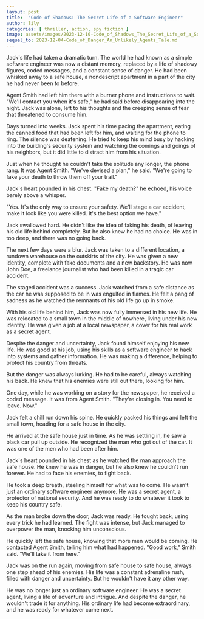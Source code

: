 ```yaml
---
layout: post
title:  "Code of Shadows: The Secret Life of a Software Engineer"
author: lily
categories: [ thriller, action, spy fiction ]
image: assets/images/2023-12-10-Code_of_Shadows_The_Secret_Life_of_a_Software_Engineer.png
sequel_to: 2023-12-04-Code_of_Danger_An_Unlikely_Agents_Tale.md
---
```


Jack's life had taken a dramatic turn. The world he had known as a simple software engineer was now a distant memory, replaced by a life of shadowy figures, coded messages, and a constant sense of danger. He had been whisked away to a safe house, a nondescript apartment in a part of the city he had never been to before. 

Agent Smith had left him there with a burner phone and instructions to wait. "We'll contact you when it's safe," he had said before disappearing into the night. Jack was alone, left to his thoughts and the creeping sense of fear that threatened to consume him.

Days turned into weeks. Jack spent his time pacing the apartment, eating the canned food that had been left for him, and waiting for the phone to ring. The silence was deafening. He tried to keep his mind busy by hacking into the building's security system and watching the comings and goings of his neighbors, but it did little to distract him from his situation.

Just when he thought he couldn't take the solitude any longer, the phone rang. It was Agent Smith. "We've devised a plan," he said. "We're going to fake your death to throw them off your trail."

Jack's heart pounded in his chest. "Fake my death?" he echoed, his voice barely above a whisper.

"Yes. It's the only way to ensure your safety. We'll stage a car accident, make it look like you were killed. It's the best option we have."

Jack swallowed hard. He didn't like the idea of faking his death, of leaving his old life behind completely. But he also knew he had no choice. He was in too deep, and there was no going back.

The next few days were a blur. Jack was taken to a different location, a rundown warehouse on the outskirts of the city. He was given a new identity, complete with fake documents and a new backstory. He was now John Doe, a freelance journalist who had been killed in a tragic car accident.

The staged accident was a success. Jack watched from a safe distance as the car he was supposed to be in was engulfed in flames. He felt a pang of sadness as he watched the remnants of his old life go up in smoke.

With his old life behind him, Jack was now fully immersed in his new life. He was relocated to a small town in the middle of nowhere, living under his new identity. He was given a job at a local newspaper, a cover for his real work as a secret agent.

Despite the danger and uncertainty, Jack found himself enjoying his new life. He was good at his job, using his skills as a software engineer to hack into systems and gather information. He was making a difference, helping to protect his country from threats.

But the danger was always lurking. He had to be careful, always watching his back. He knew that his enemies were still out there, looking for him.

One day, while he was working on a story for the newspaper, he received a coded message. It was from Agent Smith. "They're closing in. You need to leave. Now."

Jack felt a chill run down his spine. He quickly packed his things and left the small town, heading for a safe house in the city.

He arrived at the safe house just in time. As he was settling in, he saw a black car pull up outside. He recognized the man who got out of the car. It was one of the men who had been after him.

Jack's heart pounded in his chest as he watched the man approach the safe house. He knew he was in danger, but he also knew he couldn't run forever. He had to face his enemies, to fight back.

He took a deep breath, steeling himself for what was to come. He wasn't just an ordinary software engineer anymore. He was a secret agent, a protector of national security. And he was ready to do whatever it took to keep his country safe.

As the man broke down the door, Jack was ready. He fought back, using every trick he had learned. The fight was intense, but Jack managed to overpower the man, knocking him unconscious.

He quickly left the safe house, knowing that more men would be coming. He contacted Agent Smith, telling him what had happened. "Good work," Smith said. "We'll take it from here."

Jack was on the run again, moving from safe house to safe house, always one step ahead of his enemies. His life was a constant adrenaline rush, filled with danger and uncertainty. But he wouldn't have it any other way.

He was no longer just an ordinary software engineer. He was a secret agent, living a life of adventure and intrigue. And despite the danger, he wouldn't trade it for anything. His ordinary life had become extraordinary, and he was ready for whatever came next.
